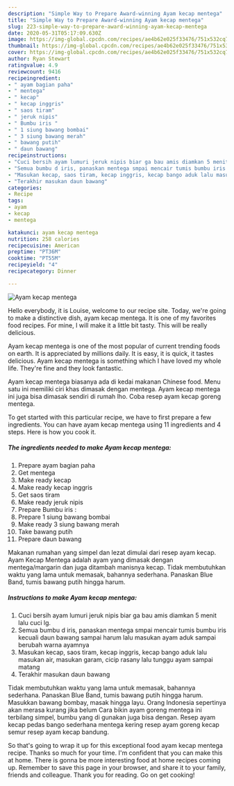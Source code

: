 ```yaml
---
description: "Simple Way to Prepare Award-winning Ayam kecap mentega"
title: "Simple Way to Prepare Award-winning Ayam kecap mentega"
slug: 223-simple-way-to-prepare-award-winning-ayam-kecap-mentega
date: 2020-05-31T05:17:09.630Z
image: https://img-global.cpcdn.com/recipes/ae4b62e025f33476/751x532cq70/ayam-kecap-mentega-foto-resep-utama.jpg
thumbnail: https://img-global.cpcdn.com/recipes/ae4b62e025f33476/751x532cq70/ayam-kecap-mentega-foto-resep-utama.jpg
cover: https://img-global.cpcdn.com/recipes/ae4b62e025f33476/751x532cq70/ayam-kecap-mentega-foto-resep-utama.jpg
author: Ryan Stewart
ratingvalue: 4.9
reviewcount: 9416
recipeingredient:
- " ayam bagian paha"
- " mentega"
- " kecap"
- " kecap inggris"
- " saos tiram"
- " jeruk nipis"
- " Bumbu iris "
- " 1 siung bawang bombai"
- " 3 siung bawang merah"
- " bawang putih"
- " daun bawang"
recipeinstructions:
- "Cuci bersih ayam lumuri jeruk nipis biar ga bau amis diamkan 5 menit lalu cuci lg."
- "Semua bumbu d iris, panaskan mentega smpai mencair tumis bumbu iris kecuali daun bawang sampai harum lalu masukan ayam aduk sampai berubah warna ayamnya"
- "Masukan kecap, saos tiram, kecap inggris, kecap bango aduk lalu masukan air, masukan garam, cicip rasany lalu tunggu ayam sampai matang"
- "Terakhir masukan daun bawang"
categories:
- Recipe
tags:
- ayam
- kecap
- mentega

katakunci: ayam kecap mentega 
nutrition: 258 calories
recipecuisine: American
preptime: "PT36M"
cooktime: "PT55M"
recipeyield: "4"
recipecategory: Dinner

---
```



![Ayam kecap mentega](https://img-global.cpcdn.com/recipes/ae4b62e025f33476/751x532cq70/ayam-kecap-mentega-foto-resep-utama.jpg)

Hello everybody, it is Louise, welcome to our recipe site. Today, we're going to make a distinctive dish, ayam kecap mentega. It is one of my favorites food recipes. For mine, I will make it a little bit tasty. This will be really delicious.

Ayam kecap mentega is one of the most popular of current trending foods on earth. It is appreciated by millions daily. It is easy, it is quick, it tastes delicious. Ayam kecap mentega is something which I have loved my whole life. They're fine and they look fantastic.

Ayam kecap mentega biasanya ada di kedai makanan Chinese food. Menu satu ini memiliki ciri khas dimasak dengan mentega. Ayam kecap mentega ini juga bisa dimasak sendiri di rumah lho. Coba resep ayam kecap goreng mentega.


To get started with this particular recipe, we have to first prepare a few ingredients. You can have ayam kecap mentega using 11 ingredients and 4 steps. Here is how you cook it.

<!--inarticleads1-->

##### The ingredients needed to make Ayam kecap mentega:

1. Prepare  ayam bagian paha
1. Get  mentega
1. Make ready  kecap
1. Make ready  kecap inggris
1. Get  saos tiram
1. Make ready  jeruk nipis
1. Prepare  Bumbu iris :
1. Prepare  1 siung bawang bombai
1. Make ready  3 siung bawang merah
1. Take  bawang putih
1. Prepare  daun bawang


Makanan rumahan yang simpel dan lezat dimulai dari resep ayam kecap. Ayam Kecap Mentega adalah ayam yang dimasak dengan mentega/margarin dan juga ditambah manisnya kecap. Tidak membutuhkan waktu yang lama untuk memasak, bahannya sederhana. Panaskan Blue Band, tumis bawang putih hingga harum. 

<!--inarticleads2-->

##### Instructions to make Ayam kecap mentega:

1. Cuci bersih ayam lumuri jeruk nipis biar ga bau amis diamkan 5 menit lalu cuci lg.
1. Semua bumbu d iris, panaskan mentega smpai mencair tumis bumbu iris kecuali daun bawang sampai harum lalu masukan ayam aduk sampai berubah warna ayamnya
1. Masukan kecap, saos tiram, kecap inggris, kecap bango aduk lalu masukan air, masukan garam, cicip rasany lalu tunggu ayam sampai matang
1. Terakhir masukan daun bawang


Tidak membutuhkan waktu yang lama untuk memasak, bahannya sederhana. Panaskan Blue Band, tumis bawang putih hingga harum. Masukkan bawang bombay, masak hingga layu. Orang Indonesia sepertinya akan merasa kurang jika belum Cara bikin ayam goreng mentega ini terbilang simpel, bumbu yang di gunakan juga bisa dengan. Resep ayam kecap pedas bango sederhana mentega kering resep ayam goreng kecap semur resep ayam kecap bandung. 

So that's going to wrap it up for this exceptional food ayam kecap mentega recipe. Thanks so much for your time. I'm confident that you can make this at home. There is gonna be more interesting food at home recipes coming up. Remember to save this page in your browser, and share it to your family, friends and colleague. Thank you for reading. Go on get cooking!
